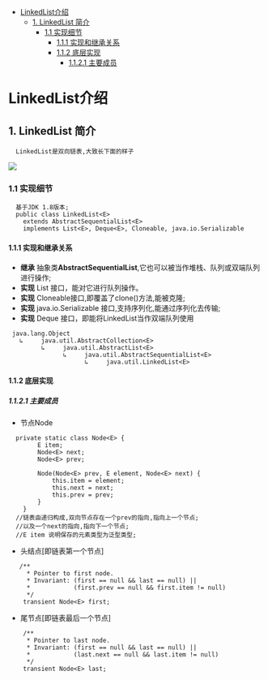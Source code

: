 <!-- GFM-TOC -->
* [LinkedList介绍](#linkedlist介绍)
    * [1. LinkedList 简介](#1-linkedlist-简介)
       * [1.1 实现细节](#11-实现细节)
         * [1.1.1 实现和继承关系](#111-实现和继承关系) 
         * [1.1.2 底层实现](#112-底层实现)
           * [1.1.2.1 主要成员](#1121-主要成员)  
           
<!-- GFM-TOC -->
# LinkedList介绍
## 1. LinkedList 简介
```
  LinkedList是双向链表,大致长下面的样子
```
![](https://www.geeksforgeeks.org/wp-content/uploads/gq/2014/03/DLL1.png)
### 1.1 实现细节
```
  基于JDK 1.8版本;
  public class LinkedList<E>
    extends AbstractSequentialList<E>
    implements List<E>, Deque<E>, Cloneable, java.io.Serializable
```
#### 1.1.1 实现和继承关系
   - **继承** 抽象类**AbstractSequentialList**,它也可以被当作堆栈、队列或双端队列进行操作;
   - **实现** List 接口，能对它进行队列操作。
   - **实现** Cloneable接口,即覆盖了clone()方法,能被克隆;
   - **实现** java.io.Serializable 接口,支持序列化,能通过序列化去传输;
   - **实现** Deque 接口，即能将LinkedList当作双端队列使用
```
 java.lang.Object
   ↳     java.util.AbstractCollection<E>
         ↳     java.util.AbstractList<E>
               ↳     java.util.AbstractSequentialList<E>
                     ↳     java.util.LinkedList<E>
```
#### 1.1.2 底层实现
##### 1.1.2.1 主要成员
 - 节点Node
```
  private static class Node<E> {
        E item;
        Node<E> next;
        Node<E> prev;

        Node(Node<E> prev, E element, Node<E> next) {
            this.item = element;
            this.next = next;
            this.prev = prev;
        }
    }
  //链表由递归构成,双向节点存在一个prev的指向,指向上一个节点;
  //以及一个next的指向,指向下一个节点;
  //E item 说明保存的元素类型为泛型类型;
```
 - 头结点[即链表第一个节点]
```
   /**
     * Pointer to first node.
     * Invariant: (first == null && last == null) ||
     *            (first.prev == null && first.item != null)
     */
    transient Node<E> first;
```
 - 尾节点[即链表最后一个节点]
```
    /**
     * Pointer to last node.
     * Invariant: (first == null && last == null) ||
     *            (last.next == null && last.item != null)
     */
    transient Node<E> last;
```

